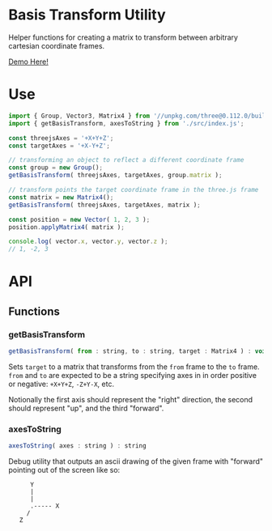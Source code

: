 # Basis Transform Utility

Helper functions for creating a matrix to transform between arbitrary cartesian coordinate frames.

[Demo Here!](https://gkjohnson.github.io/threejs-sandbox/basis-transform/)

# Use

```js
import { Group, Vector3, Matrix4 } from '//unpkg.com/three@0.112.0/build/three.module.js';
import { getBasisTransform, axesToString } from './src/index.js';

const threejsAxes = '+X+Y+Z';
const targetAxes = '+X-Y+Z';

// transforming an object to reflect a different coordinate frame
const group = new Group();
getBasisTransform( threejsAxes, targetAxes, group.matrix );

// transform points the target coordinate frame in the three.js frame
const matrix = new Matrix4();
getBasisTransform( threejsAxes, targetAxes, matrix );

const position = new Vector( 1, 2, 3 );
position.applyMatrix4( matrix );

console.log( vector.x, vector.y, vector.z );
// 1, -2, 3
```

# API

## Functions

### getBasisTransform

```js
getBasisTransform( from : string, to : string, target : Matrix4 ) : void
```

Sets `target` to a matrix that transforms from the `from` frame to the `to` frame. `from` and `to` are expected to be a string specifying axes in in order positive or negative: `+X+Y+Z`, `-Z+Y-X`, etc.

Notionally the first axis should represent the "right" direction, the second should represent "up", and the third "forward".

### axesToString

```js
axesToString( axes : string ) : string
```

Debug utility that outputs an ascii drawing of the given frame with "forward" pointing out of the screen like so:

```
      Y
      |
      |
      .----- X
     /
   Z
```
